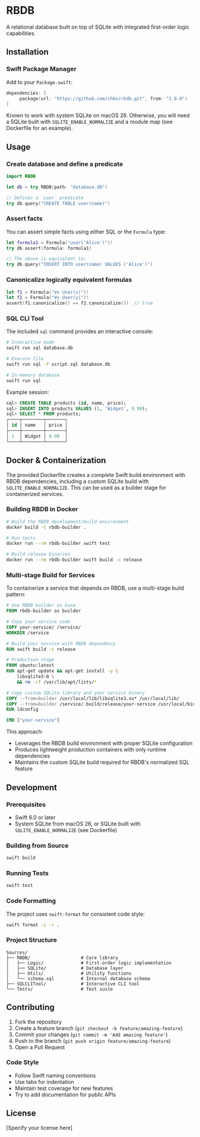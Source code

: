 # RBDB

A relational database built on top of SQLite with integrated first-order logic capabilities.

## Installation

### Swift Package Manager

Add to your `Package.swift`:

```swift
dependencies: [
    .package(url: "https://github.com/chkn/rbdb.git", from: "1.0.0")
]
```

Known to work with system SQLite on macOS 26. Otherwise, you will need a SQLite built with `SQLITE_ENABLE_NORMALIZE` and a module map (see Dockerfile for an example).

## Usage

### Create database and define a predicate

```swift
import RBDB

let db = try RBDB(path: "database.db")

// Defines a `user` predicate
try db.query("CREATE TABLE user(name)")
```

### Assert facts

You can assert simple facts using either SQL or the `Formula` type:

```swift
let formula1 = Formula("user('Alice')")!
try db.assert(formula: formula1)

// The above is equivalent to:
try db.query("INSERT INTO user(name) VALUES ('Alice')")
```

### Canonicalize logically equivalent formulas

```swift
let f1 = Formula("∀x User(x)")!
let f2 = Formula("∀y User(y)")!
assert(f1.canonicalize() == f2.canonicalize())  // true
```

### SQL CLI Tool

The included `sql` command provides an interactive console:

```bash
# Interactive mode
swift run sql database.db

# Execute file
swift run sql -f script.sql database.db

# In-memory database
swift run sql
```

Example session:
```sql
sql> CREATE TABLE products (id, name, price);
sql> INSERT INTO products VALUES (1, 'Widget', 9.99);
sql> SELECT * FROM products;
┌────┬────────┬───────┐
│ id │ name   │ price │
├────┼────────┼───────┤
│ 1  │ Widget │ 9.99  │
└────┴────────┴───────┘
```

## Docker & Containerization

The provided Dockerfile creates a complete Swift build environment with RBDB dependencies, including a custom SQLite build with `SQLITE_ENABLE_NORMALIZE`. This can be used as a builder stage for containerized services.

### Building RBDB in Docker

```bash
# Build the RBDB development/build environment
docker build -t rbdb-builder .

# Run tests
docker run --rm rbdb-builder swift test

# Build release binaries
docker run --rm rbdb-builder swift build -c release
```

### Multi-stage Build for Services

To containerize a service that depends on RBDB, use a multi-stage build pattern:

```dockerfile
# Use RBDB builder as base
FROM rbdb-builder as builder

# Copy your service code
COPY your-service/ /service/
WORKDIR /service

# Build your service with RBDB dependency
RUN swift build -c release

# Production stage
FROM ubuntu:latest
RUN apt-get update && apt-get install -y \
    libsqlite3-0 \
    && rm -rf /var/lib/apt/lists/*

# Copy custom SQLite library and your service binary
COPY --from=builder /usr/local/lib/libsqlite3.so* /usr/local/lib/
COPY --from=builder /service/.build/release/your-service /usr/local/bin/
RUN ldconfig

CMD ["your-service"]
```

This approach:
- Leverages the RBDB build environment with proper SQLite configuration
- Produces lightweight production containers with only runtime dependencies
- Maintains the custom SQLite build required for RBDB's normalized SQL feature

## Development

### Prerequisites

- Swift 6.0 or later
- System SQLite from macOS 26, or SQLite built with `SQLITE_ENABLE_NORMALIZE` (see Dockerfile)

### Building from Source

```bash
swift build
```

### Running Tests

```bash
swift test
```

### Code Formatting

The project uses `swift-format` for consistent code style:

```bash
swift format -i -r .
```

### Project Structure

```
Sources/
├── RBDB/                   # Core library
│   ├── Logic/              # First-order logic implementation
│   ├── SQLite/             # Database layer
│   ├── Utils/              # Utility functions
│   └── schema.sql          # Internal database schema
├── SQLCLITool/             # Interactive CLI tool
└── Tests/                  # Test suite
```

## Contributing

1. Fork the repository
2. Create a feature branch (`git checkout -b feature/amazing-feature`)
3. Commit your changes (`git commit -m 'Add amazing feature'`)
4. Push to the branch (`git push origin feature/amazing-feature`)
5. Open a Pull Request

### Code Style

- Follow Swift naming conventions
- Use tabs for indentation
- Maintain test coverage for new features
- Try to add documentation for public APIs

## License

[Specify your license here]

